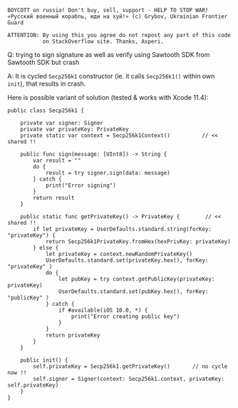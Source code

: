 ```
BOYCOTT on russia! Don't buy, sell, support - HELP TO STOP WAR!
«Русский военный корабль, иди на хуй!» (c) Grybov, Ukrainian Frontier Guard

ATTENTION: By using this you agree do not repost any part of this code
           on StackOverflow site. Thanks, Asperi.
```

Q: trying to sign signature as well as verify using Sawtooth SDK from Sawtooth SDK but crash

A: It is cycled `Secp256k1` constructor (ie. it calls `Secp256k1()` within own `init`), that results in crash.

Here is possible variant of solution (tested & works with Xcode 11.4):

    public class Secp256k1 {
    
        private var signer: Signer
        private var privateKey: PrivateKey
        private static var context = Secp256k1Context()          // << shared !!
    
        public func sign(message: [UInt8]) -> String {
            var result = ""
            do {
                result = try signer.sign(data: message)
            } catch {
                print("Error signing")
            }
            return result
        }
    
        public static func getPrivateKey() -> PrivateKey {        // << shared !!
            if let privateKey = UserDefaults.standard.string(forKey: "privateKey") {
                return Secp256k1PrivateKey.fromHex(hexPrivKey: privateKey)
            } else {
                let privateKey = context.newRandomPrivateKey()
                UserDefaults.standard.set(privateKey.hex(), forKey: "privateKey" )
                do {
                    let pubKey = try context.getPublicKey(privateKey: privateKey)
                    UserDefaults.standard.set(pubKey.hex(), forKey: "publicKey" )
                } catch {
                    if #available(iOS 10.0, *) {
                        print("Error creating public key")
                    }
                }
                return privateKey
            }
        }
    
        public init() {
            self.privateKey = Secp256k1.getPrivateKey()       // no cycle now !!
            self.signer = Signer(context: Secp256k1.context, privateKey: self.privateKey)
        }
    }


